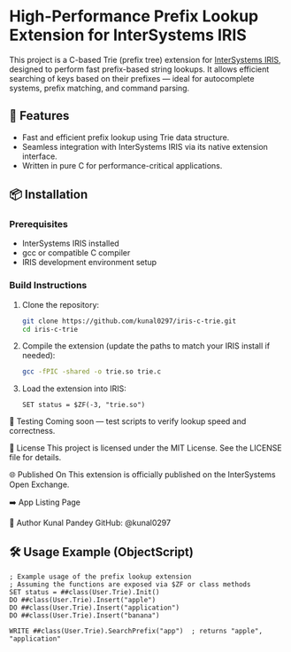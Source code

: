 # High-Performance Prefix Lookup Extension for InterSystems IRIS

This project is a C-based Trie (prefix tree) extension for [InterSystems IRIS](https://www.intersystems.com/products/intersystems-iris/), designed to perform fast prefix-based string lookups. It allows efficient searching of keys based on their prefixes — ideal for autocomplete systems, prefix matching, and command parsing.

## 🚀 Features

- Fast and efficient prefix lookup using Trie data structure.
- Seamless integration with InterSystems IRIS via its native extension interface.
- Written in pure C for performance-critical applications.

## 📦 Installation

### Prerequisites

- InterSystems IRIS installed
- gcc or compatible C compiler
- IRIS development environment setup

### Build Instructions

1. Clone the repository:

    ```bash
    git clone https://github.com/kunal0297/iris-c-trie.git
    cd iris-c-trie
    ```

2. Compile the extension (update the paths to match your IRIS install if needed):

    ```bash
    gcc -fPIC -shared -o trie.so trie.c
    ```

3. Load the extension into IRIS:

    ```objectscript
    SET status = $ZF(-3, "trie.so")
    ```

🧪 Testing
Coming soon — test scripts to verify lookup speed and correctness.

📝 License
This project is licensed under the MIT License. See the LICENSE file for details.

🌐 Published On
This extension is officially published on the InterSystems Open Exchange.

➡️ App Listing Page

👤 Author
Kunal Pandey
GitHub: @kunal0297
## 🛠️ Usage Example (ObjectScript)
```objectscript
; Example usage of the prefix lookup extension
; Assuming the functions are exposed via $ZF or class methods
SET status = ##class(User.Trie).Init()
DO ##class(User.Trie).Insert("apple")
DO ##class(User.Trie).Insert("application")
DO ##class(User.Trie).Insert("banana")

WRITE ##class(User.Trie).SearchPrefix("app")  ; returns "apple", "application"
